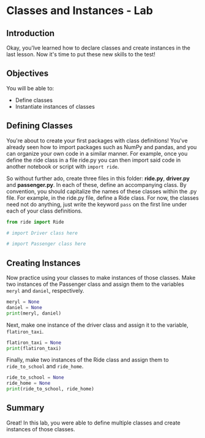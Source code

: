 
# Classes and Instances - Lab

## Introduction
Okay, you'lve learned how to declare classes and create instances in the last lesson. Now it's time to put these new skills to the test!

## Objectives

You will be able to:

* Define classes
* Instantiate instances of classes

## Defining Classes


You're about to create your first packages with class definitions! You've already seen how to import packages such as NumPy and pandas, and you can organize your own code in a similar manner. For example, once you define the ride class in a file ride.py you can then import said code in another notebook or script with `import ride`. 

So without further ado, create three files in this folder: **ride.py**, **driver.py** and **passenger.py**. In each of these, define an accompanying class. By convention, you should capitalize the names of these classes within the .py file. For example, in the ride.py file, define a Ride class. For now, the classes need not do anything, just write the keyword `pass` on the first line under each of your class definitions.

 


```python
from ride import Ride
```


```python
# import Driver class here
```


```python
# import Passenger class here
```

## Creating Instances

Now practice using your classes to make instances of those classes. Make two instances of the Passenger class and assign them to the variables `meryl` and `daniel`, respectively.


```python
meryl = None
daniel = None
print(meryl, daniel)
```

Next, make one instance of the driver class and assign it to the variable, `flatiron_taxi`.


```python
flatiron_taxi = None
print(flatiron_taxi)
```

Finally, make two instances of the Ride class and assign them to `ride_to_school` and `ride_home`. 


```python
ride_to_school = None
ride_home = None
print(ride_to_school, ride_home)
```

## Summary
Great! In this lab, you were able to define multiple classes and create instances of those classes.
